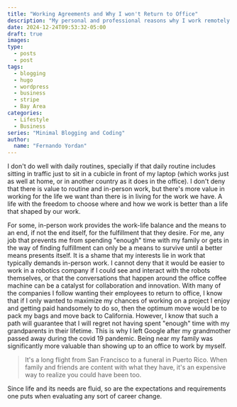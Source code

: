 ```yaml
---
title: "Working Agreements and Why I won't Return to Office"
description: "My personal and professional reasons why I work remotely."
date: 2024-12-24T09:53:32-05:00
draft: true
images:
type:
  - posts
  - post
tags:
  - blogging
  - hugo
  - wordpress
  - business
  - stripe
  - Bay Area
categories:
  - Lifestyle
  - Business
series: "Minimal Blogging and Coding"
author:
  name: "Fernando Yordan"
---
```



I don't do well with daily routines, specially if that daily routine includes sitting in traffic just to sit in a cubicle in front of my laptop (which works just as well at home, or in another country as it does in the office). I don't deny that there is value to routine and in-person work, but there's more value in working for the life we want than there is in living for the work we have. A life with the freedom to choose where and how we work is better than a life that shaped by our work.

For some, in-person work provides the work-life balance and the means to an end, if not the end itself, for the fulfillment that they desire. For me, any job that prevents me from spending "enough" time with my family or gets in the way of finding fulfillment can only be a means to survive until a better means presents itself. It is a shame that my interests lie in work that typically demands in-person work. I cannot deny that it would be easier to work in a robotics company if I could see and interact with the robots themselves, or that the conversations that happen around the office coffee machine can be a catalyst for collaboration and innovation. With many of the companies I follow wanting their employees to return to office, I know that if I only wanted to maximize my chances of working on a project I enjoy and getting paid handsomely to do so, then the optimum move would be to pack my bags and move back to California. However, I know that such a path will guarantee that I will regret not having spent "enough" time with my grandparents in their lifetime. This is why I left Google after my grandmother passed away during the covid 19 pandemic. Being near my family was significantly more valuable than showing up to an office to work by myself.

> It's a long flight from San Francisco to a funeral in Puerto Rico. When family and friends are content with what they have, it's an expensive way to realize you could have been too.

Since life and its needs are fluid, so are the expectations and requirements one puts when evaluating any sort of career change.



